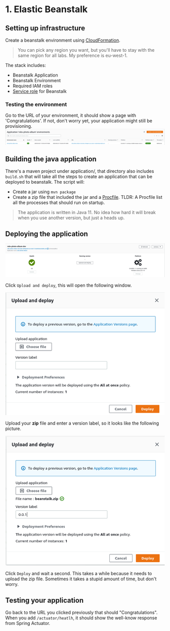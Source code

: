 # 1. Elastic Beanstalk

## Setting up infrastructure
Create a beanstalk environment using [CloudFormation](https://eu-west-1.console.aws.amazon.com/cloudformation/home).
> You can pick any region you want, but you'll have to stay with the same region for all labs. My preference is eu-west-1.

The stack includes:
- Beanstalk Application
- Beanstalk Environment
- Required IAM roles
- [Service role](https://docs.aws.amazon.com/elasticbeanstalk/latest/dg/iam-servicerole.html) for Beanstalk

### Testing the environment
Go to the URL of your environment, it should show a page with 'Congratulations'. If not, don't worry yet, your application 
might still be provisioning.
![Beanstalk Applications](../../assets/beanstalk_applications.png)

## Building the java application
There's a maven project under application/, that directory also includes `build.sh` that will take all the steps
to create an application that can be deployed to beanstalk.
The script will:
- Create a jar using `mvn package`
- Create a zip file that included the jar and a [Procfile](https://docs.aws.amazon.com/elasticbeanstalk/latest/dg/java-se-procfile.html). TLDR: A Procfile list all
the processes that should run on startup.
> The application is written in Java 11. No idea how hard it will break when you use another version, but just a heads up.

## Deploying the application
![Deploying a beanstalk application](../../assets/deploy_beanstalk_0.png)

Click `Upload and deploy`, this will open the following window.

![Upload zip to beanstalk](../../assets/deploy_beanstalk_1.png)

Upload your **zip** file and enter a version label, so it looks like the following picture.

![Upload zip to beanstalk](../../assets/deploy_beanstalk_2.png)

Click `Deploy` and wait a second. This takes a while because it needs to upload the zip file. Sometimes it takes a stupid
amount of time, but don't worry.

## Testing your application
Go back to the URL you clicked previously that should "Congratulations". When you add `/actuator/heatlh`, it should show 
the well-know response from Spring Actuator.
